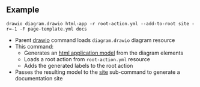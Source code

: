 ## Example

``drawio diagram.drawio html-app -r root-action.yml --add-to-root site -r=-1 -F page-template.yml docs``

* Parent [drawio](../index.html) command loads ``diagram.drawio`` diagram resource
* This command:
    * Generates an [html application model](https://html-app.models.nasdanika.org/index.html) from the diagram elements
    * Loads a root action from ``root-action.yml`` resource
    * Adds the generated labels to the root action
* Passes the resulting model to the [site](site/index.html) sub-command to generate a documentation site